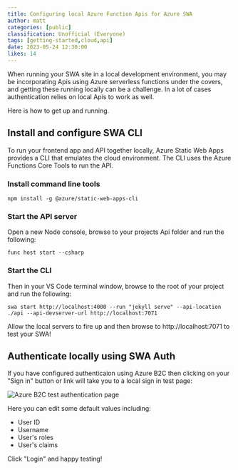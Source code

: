 ```yaml
---
title: Configuring local Azure Function Apis for Azure SWA
author: matt
categories: [public]
classification: Unofficial (Everyone)
tags: [getting-started,cloud,api]
date: 2023-05-24 12:30:00 
likes: 14
---
```


When running your SWA site in a local development environment, you may be incorporating Apis using Azure serverless functions under the covers, and getting these running locally can be a challenge. In a lot of cases authentication relies on local Apis to work as well.

Here is how to get up and running.

## Install and configure SWA CLI

To run your frontend app and API together locally, Azure Static Web Apps provides a CLI that emulates the cloud environment. The CLI uses the Azure Functions Core Tools to run the API.

### Install command line tools

```
npm install -g @azure/static-web-apps-cli
```

### Start the API server

Open a new Node console, browse to your projects Api folder and run the following:

```
func host start --csharp
```

### Start the CLI

Then in your VS Code terminal window, browse to the root of your project and run the following:

```
swa start http://localhost:4000 --run "jekyll serve" --api-location ./api --api-devserver-url http://localhost:7071
```

Allow the local servers to fire up and then browse to http://localhost:7071 to test your SWA!

## Authenticate locally using SWA Auth

If you have configured authenticaion using Azure B2C then clicking on your "Sign in" button or link will take you to a local sign in test page:

![Azure B2C test authentication page](/images/azure-b2c-test-page.png)

Here you can edit some default values including:

* User ID
* Username
* User's roles
* User's claims

Click "Login" and happy testing!